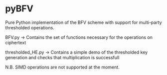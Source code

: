 # pyBFV
Pure Python implementation of the BFV scheme with support for multi-party thresholded operations.

BFV.py -> Contains the set of functions necessary for the operations on ciphertext

thresholded_HE.py -> Contains a simple demo of the thresholded key generation and checks that multiplication is successfull

N.B. SIMD operations are not supported at the moment.
